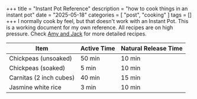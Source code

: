 +++
title = "Instant Pot Reference"
description = "how to cook things in an instant pot"
date = "2025-05-18"
categories = [ "post", "cooking" ]
tags = []
+++
I normally cook by feel, but that doesn't work with an Instant Pot. This is a working document for my own reference. All recipes are on high pressure. Check [Amy and Jack](https://www.pressurecookrecipes.com/) for more detailed recipes.

| Item | Active Time | Natural Release Time |
|------|-------------|---------------------|
| Chickpeas (unsoaked) | 50 min | 10 min |
| Chickpeas (soaked) | 5 min | 10 min |
| Carnitas (2 inch cubes) | 40 min | 15 min |
| Jasmine white rice | 3 min | 10 min |

